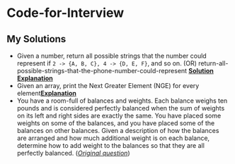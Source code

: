 # Code-for-Interview

## My Solutions
* Given a number, return all possible strings that the number could represent if `2 -> {A, B, C}, 4 -> {D, E, F}`, and so on. (OR) return-all-possible-strings-that-the-phone-number-could-represent [**Solution**](AllPossibleStrings.java) [**Explanation**](http://www.geeksforgeeks.org/find-possible-words-phone-digits/)
* Given an array, print the Next Greater Element (NGE) for every element[**Explanation**](http://www.geeksforgeeks.org/next-greater-element/)
* You have a room-full of balances and weights. Each balance weighs ten pounds and is considered perfectly balanced when the sum of weights on its left and right sides are exactly the same. You have placed some weights on some of the balances, and you have placed some of the balances on other balances. Given a description of how the balances are arranged and how much additional weight is on each balance, determine how to add weight to the balances so that they are all perfectly balanced. ([*Original question*](http://www.careercup.com/question?id=12150672)) 
